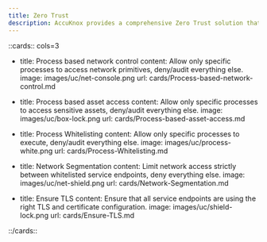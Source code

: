 ```yaml
---
title: Zero Trust
description: AccuKnox provides a comprehensive Zero Trust solution that helps you secure your Kubernetes workloads by enforcing security policies and best practices.
---
```


[comment]: <> (This is an auto-generated file. Do not edit manually.)

::cards:: cols=3

- title: Process based network control
  content: Allow only specific processes to access network primitives, deny/audit everything else.
  image: images/uc/net-console.png
  url: cards/Process-based-network-control.md

- title: Process based asset access
  content: Allow only specific processes to access sensitive assets, deny/audit everything else.
  image: images/uc/box-lock.png
  url: cards/Process-based-asset-access.md

- title: Process Whitelisting
  content: Allow only specific processes to execute, deny/audit everything else.
  image: images/uc/process-white.png
  url: cards/Process-Whitelisting.md

- title: Network Segmentation
  content: Limit network access strictly between whitelisted service endpoints, deny everything else.
  image: images/uc/net-shield.png
  url: cards/Network-Segmentation.md

- title: Ensure TLS
  content: Ensure that all service endpoints are using the right TLS and certificate configuration.
  image: images/uc/shield-lock.png
  url: cards/Ensure-TLS.md

::/cards::

